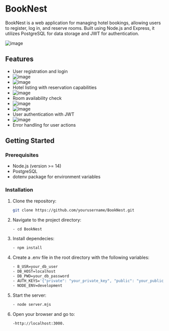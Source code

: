 # BookNest

BookNest is a web application for managing hotel bookings, allowing users to register, log in, and reserve rooms. Built using Node.js and Express, it utilizes PostgreSQL for data storage and JWT for authentication.

![image](https://github.com/user-attachments/assets/70c3ba76-efc0-4807-a7d5-59e62afcbe54)


## Features

- User registration and login
- ![image](https://github.com/user-attachments/assets/90df7ac9-a868-44bc-bbfd-32f9543d11b6)
- ![image](https://github.com/user-attachments/assets/8bb27ae6-88d0-437f-9039-b5a967cc20e4)
- Hotel listing with reservation capabilities
- ![image](https://github.com/user-attachments/assets/f4d4e7cc-73a3-4cff-8650-6337db79b927)
- Room availability check
- ![image](https://github.com/user-attachments/assets/ba11d6cf-9763-4b2d-8802-469a160d90f6)
- ![image](https://github.com/user-attachments/assets/8090467a-fa99-4e0f-a047-84b968494475)
- User authentication with JWT
- ![image](https://github.com/user-attachments/assets/22b49c42-d93d-44cb-8fe9-c8adc3d551c4)
- Error handling for user actions

## Getting Started

### Prerequisites

- Node.js (version >= 14)
- PostgreSQL
- dotenv package for environment variables

### Installation

1. Clone the repository:

   ```bash
   git clone https://github.com/yourusername/BookNest.git
   
2. Navigate to the project directory:

   ```bash
   - cd BookNest
4. Install dependecies:

    ```bash
   - npm install
6. Create a .env file in the root directory with the following variables:

    ```bash
   - B_USR=your_db_user
   - DB_HOST=localhost
   - DB_PWD=your_db_password
   - AUTH_KEYS='{"private": "your_private_key", "public": "your_public_key"}'
   - NODE_ENV=development

5. Start the server:
     ```bash
   - node server.mjs
  
6. Open your browser and go to:
     ```bash
    -http://localhost:3000.
